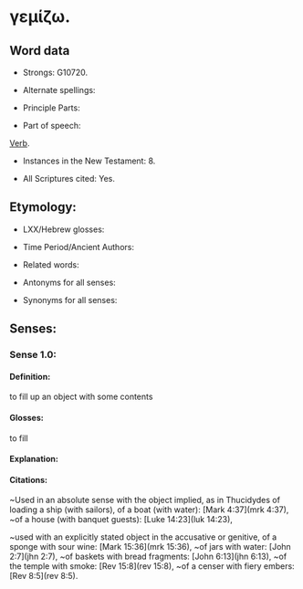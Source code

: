 # γεμίζω.

<!-- Status: S2=NeedsReview -->
<!-- Lexica used for edits: BDAG LN FFM BN MM  -->

## Word data

* Strongs: G10720.

* Alternate spellings:

 

* Principle Parts: 


* Part of speech: 

[Verb](http://ugg.readthedocs.io/en/latest/verb.html).

* Instances in the New Testament: 8.

* All Scriptures cited: Yes.

## Etymology: 


* LXX/Hebrew glosses: 


* Time Period/Ancient Authors: 


* Related words: 

* Antonyms for all senses:

* Synonyms for all senses: 


## Senses: 


### Sense  1.0: 

#### Definition: 

 to fill up an object with some contents

#### Glosses: 

to fill

#### Explanation: 


#### Citations: 

~Used in an absolute sense with the object implied, as in Thucidydes of loading a ship (with sailors), of a boat (with water): [Mark 4:37](mrk 4:37), 
~of a house (with banquet guests): [Luke 14:23](luk 14:23), 

~used with an explicitly stated object in the accusative or genitive, of a sponge with sour wine: [Mark 15:36](mrk 15:36), 
~of jars with water: [John 2:7](jhn 2:7), 
~of baskets with bread fragments: [John 6:13](jhn 6:13), 
~of the temple with smoke: [Rev 15:8](rev 15:8), 
~of a censer with fiery embers: [Rev 8:5](rev 8:5).



